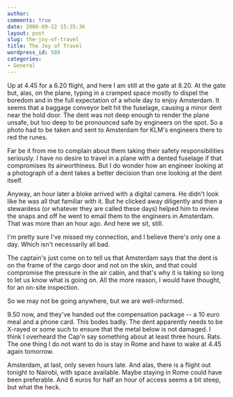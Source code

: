 ```yaml
---
author:
comments: true
date: 2006-09-22 15:35:36
layout: post
slug: the-joy-of-travel
title: The Joy of Travel
wordpress_id: 589
categories:
- General
---
```


Up at 4.45 for a 6.20 flight, and here I am still at the gate at 8.20. At the gate but, alas, on the plane, typing in a cramped space mostly to dispel the boredom and in the full expectation of a whole day to enjoy Amsterdam. It seems that a baggage conveyor belt hit the fuselage, causing a minor dent near the hold door. The dent was not deep enough to render the plane unsafe, but too deep to be pronounced safe by engineers on the spot. So a photo had to be taken and sent to Amsterdam for KLM's engineers there to red the runes.

Far be it from me to complain about them taking their safety responsibilities seriously. I have no desire to travel in a plane with a dented fuselage if that compromises its airworthiness. But I do wonder how an engineer looking at a photograph of a dent takes a better decision than one looking at the dent itself.

Anyway, an hour later a bloke arrived with a digital camera. He didn't look like he was all that familiar with it. But he clicked away diligently and then a stewardess (or whatever they are called these days) helped him to review the snaps and off he went to email them to the engineers in Amsterdam. That was more than an hour ago. And here we sit, still.

I'm pretty sure I've missed my connection, and I believe there's only one a day. Which isn't necessarily all bad.

The captain's just come on to tell us that Amsterdam says that the dent is on the frame of the cargo door and not on the skin, and that could compromise the pressure in the air cabin, and that's why it is taking so long to let us know what is going on. All the more reason, I would have thought, for an on-site inspection.

So we may not be going anywhere, but we are well-informed.

9.50 now, and they've handed out the compensation package -- a 10 euro meal and a phone card. This bodes badly. The dent apparently needs to be X-rayed or some such to ensure that the metal below is not damaged. I think I overheard the Cap'n say something about at least three hours. Rats. The one thing I do not want to do is stay in Rome and have to wake at 4.45 again tomorrow.

Amsterdam, at last, only seven hours late. And alas, there is a flight out tonight to Nairobi, with space available. Maybe staying in Rome could have been preferable. And 6 euros for half an hour of access seems a bit steep, but what the heck.

